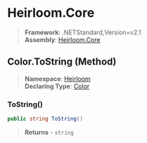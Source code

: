 # Heirloom.Core

> **Framework**: .NETStandard,Version=v2.1  
> **Assembly**: [Heirloom.Core][0]

## Color.ToString (Method)

> **Namespace**: [Heirloom][0]  
> **Declaring Type**: [Color][1]

### ToString()

```cs
public string ToString()
```

> **Returns** - `string`

[0]: ../../../Heirloom.Core.md
[1]: ../Color.md
